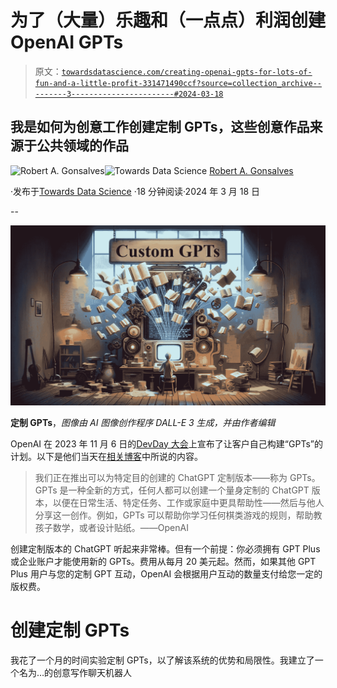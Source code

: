 # 为了（大量）乐趣和（一点点）利润创建 OpenAI GPTs

> 原文：[`towardsdatascience.com/creating-openai-gpts-for-lots-of-fun-and-a-little-profit-331471490ccf?source=collection_archive---------3-----------------------#2024-03-18`](https://towardsdatascience.com/creating-openai-gpts-for-lots-of-fun-and-a-little-profit-331471490ccf?source=collection_archive---------3-----------------------#2024-03-18)

## 我是如何为创意工作创建定制 GPTs，这些创意作品来源于公共领域的作品

[](https://robgon.medium.com/?source=post_page---byline--331471490ccf--------------------------------)![Robert A. Gonsalves](https://robgon.medium.com/?source=post_page---byline--331471490ccf--------------------------------)[](https://towardsdatascience.com/?source=post_page---byline--331471490ccf--------------------------------)![Towards Data Science](https://towardsdatascience.com/?source=post_page---byline--331471490ccf--------------------------------) [Robert A. Gonsalves](https://robgon.medium.com/?source=post_page---byline--331471490ccf--------------------------------)

·发布于[Towards Data Science](https://towardsdatascience.com/?source=post_page---byline--331471490ccf--------------------------------) ·18 分钟阅读·2024 年 3 月 18 日

--

![](img/2960eb5d1a3116a8c09fec97a0bc1ef1.png)

**定制 GPTs**，*图像由 AI 图像创作程序 DALL-E 3 生成，并由作者编辑*

OpenAI 在 2023 年 11 月 6 日的[DevDay 大会](https://devday.openai.com/)上宣布了让客户自己构建“GPTs”的计划。以下是他们当天在[相关博客](https://openai.com/blog/introducing-gpts)中所说的内容。

> 我们正在推出可以为特定目的创建的 ChatGPT 定制版本——称为 GPTs。GPTs 是一种全新的方式，任何人都可以创建一个量身定制的 ChatGPT 版本，以便在日常生活、特定任务、工作或家庭中更具帮助性——然后与他人分享这一创作。例如，GPTs 可以帮助你学习任何棋类游戏的规则，帮助教孩子数学，或者设计贴纸。——OpenAI

创建定制版本的 ChatGPT 听起来非常棒。但有一个前提：你必须拥有 GPT Plus 或企业账户才能使用新的 GPTs。费用从每月 20 美元起。然而，如果其他 GPT Plus 用户与您的定制 GPT 互动，OpenAI 会根据用户互动的数量支付给您一定的版权费。

# 创建定制 GPTs

我花了一个月的时间实验定制 GPTs，以了解该系统的优势和局限性。我建立了一个名为…的创意写作聊天机器人
